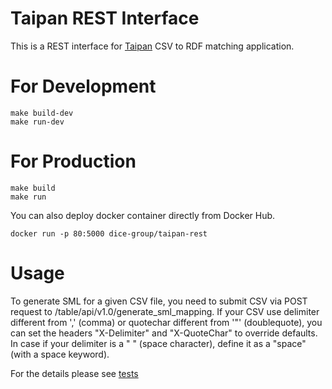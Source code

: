 # Taipan REST Interface

This is a REST interface for [Taipan](https://github.com/dice-group/TAIPAN) CSV to RDF matching application.

# For Development
```
make build-dev
make run-dev
```

# For Production
```
make build
make run
```

You can also deploy docker container directly from Docker Hub.
```
docker run -p 80:5000 dice-group/taipan-rest
```

# Usage

To generate SML for a given CSV file, you need to submit CSV via POST request to /table/api/v1.0/generate_sml_mapping.
If your CSV use delimiter different from ',' (comma) or quotechar different from '"' (doublequote), you can set the headers "X-Delimiter" and "X-QuoteChar" to override defaults.
In case if your delimiter is a " " (space character), define it as a "space" (with a space keyword).

For the details please see [tests](./tests)
